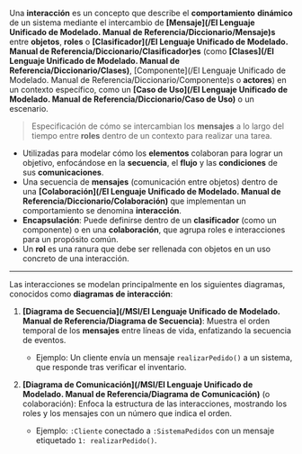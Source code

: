 Una **interacción** es un concepto que describe el **comportamiento** **dinámico** de un sistema mediante el intercambio de **[Mensaje](/El Lenguaje Unificado de Modelado. Manual de Referencia/Diccionario/Mensaje)s** entre **objetos**, **roles** o **[Clasificador](/El Lenguaje Unificado de Modelado. Manual de Referencia/Diccionario/Clasificador)es** (como **[Clases](/El Lenguaje Unificado de Modelado. Manual de Referencia/Diccionario/Clases)**, [Componente](/El Lenguaje Unificado de Modelado. Manual de Referencia/Diccionario/Componente)s o **actores**) en un contexto específico, como un **[Caso de Uso](/El Lenguaje Unificado de Modelado. Manual de Referencia/Diccionario/Caso de Uso)** o un escenario.

> Especificación de cómo se intercambian los **mensajes** a lo largo del tiempo entre **roles** dentro de un contexto para realizar una tarea.

- Utilizadas para modelar cómo los **elementos** colaboran para lograr un objetivo, enfocándose en la **secuencia**, el **flujo** y las **condiciones** de sus **comunicaciones**.
- Una secuencia de **mensajes** (comunicación entre objetos) dentro de una **[Colaboración](/El Lenguaje Unificado de Modelado. Manual de Referencia/Diccionario/Colaboración)** que implementan un comportamiento se denomina **interacción**.
- **Encapsulación**: Puede definirse dentro de un **clasificador** (como un componente) o en una **colaboración**, que agrupa roles e interacciones para un propósito común.
- Un **rol** es una ranura que debe ser rellenada con objetos en un uso concreto de una interacción.
****
Las interacciones se modelan principalmente en los siguientes diagramas, conocidos como **diagramas de interacción**:

1. **[Diagrama de Secuencia](/MSI/El Lenguaje Unificado de Modelado. Manual de Referencia/Diagrama de Secuencia)**: Muestra el orden temporal de los **mensajes** entre líneas de vida, enfatizando la secuencia de eventos.
    
	- Ejemplo: Un cliente envía un mensaje `realizarPedido()` a un sistema, que responde tras verificar el inventario.
2. **[Diagrama de Comunicación](/MSI/El Lenguaje Unificado de Modelado. Manual de Referencia/Diagrama de Comunicación)** (o colaboración): Enfoca la estructura de las interacciones, mostrando los roles y los mensajes con un número que indica el orden.
    
	- Ejemplo: `:Cliente` conectado a `:SistemaPedidos` con un mensaje etiquetado `1: realizarPedido()`.